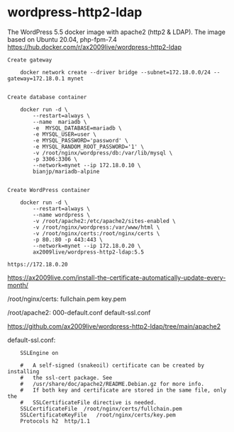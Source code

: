 # wordpress-http2-ldap
The WordPress 5.5 docker image with apache2 (http2 &amp; LDAP). The image based on Ubuntu 20.04, php-fpm-7.4 
https://hub.docker.com/r/ax2009live/wordpress-http2-ldap

	Create gateway
		
		docker network create --driver bridge --subnet=172.18.0.0/24 --gateway=172.18.0.1 mynet
		
		
	Create database container
		
		docker run -d \
			--restart=always \
			--name  mariadb \
			-e  MYSQL_DATABASE=mariadb \
			-e MYSQL_USER=user \
			-e MYSQL_PASSWORD='password' \
			-e MYSQL_RANDOM_ROOT_PASSWORD='1' \
			-v /root/nginx/wordpress/db:/var/lib/mysql \
			-p 3306:3306 \
			--network=mynet --ip 172.18.0.10 \
			bianjp/mariadb-alpine
					
					
	Create WordPress container
		
		docker run -d \
			--restart=always \
			--name wordpress \
			-v /root/apache2:/etc/apache2/sites-enabled \
			-v /root/nginx/wordpress:/var/www/html \
			-v /root/nginx/certs:/root/nginx/certs \
			-p 80.:80 -p 443:443 \
			--network=mynet --ip 172.18.0.20 \
			ax2009live/wordpress-http2-ldap:5.5
		
	https://172.18.0.20
	


https://ax2009live.com/install-the-certificate-automatically-update-every-month/

/root/nginx/certs: fullchain.pem key.pem

/root/apache2: 000-default.conf default-ssl.conf

https://github.com/ax2009live/wordpress-http2-ldap/tree/main/apache2

default-ssl.conf: 
		
		SSLEngine on
		
		#   A self-signed (snakeoil) certificate can be created by installing
		#   the ssl-cert package. See
		#   /usr/share/doc/apache2/README.Debian.gz for more info.
		#   If both key and certificate are stored in the same file, only the
		#   SSLCertificateFile directive is needed.
		SSLCertificateFile	/root/nginx/certs/fullchain.pem
		SSLCertificateKeyFile   /root/nginx/certs/key.pem
		Protocols h2  http/1.1 
